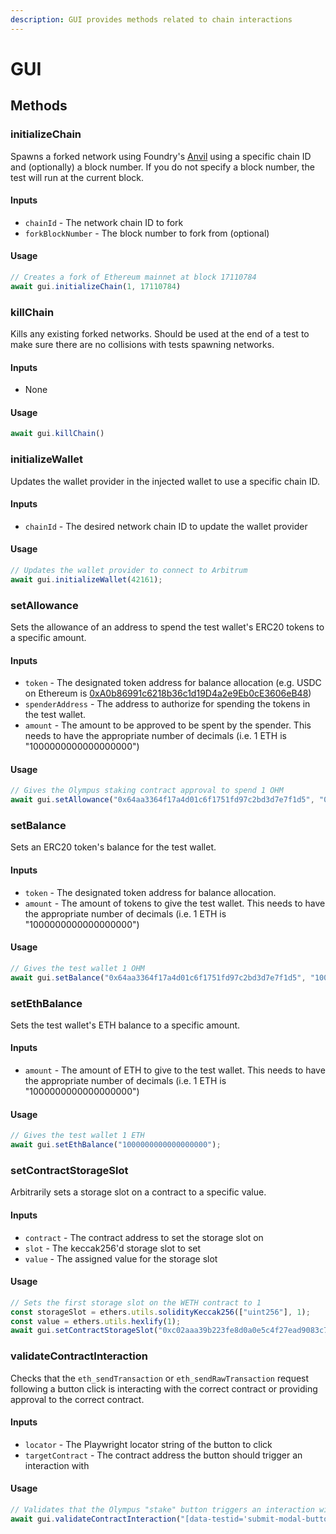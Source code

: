 ```yaml
---
description: GUI provides methods related to chain interactions
---
```


# GUI

## Methods

### initializeChain

Spawns a forked network using Foundry's [Anvil](https://github.com/foundry-rs/foundry/tree/master/anvil) using a specific chain ID and (optionally) a block number. If you do not specify a block number, the test will run at the current block.

#### **Inputs**

* `chainId` - The network chain ID to fork
* `forkBlockNumber` - The block number to fork from (optional)

#### **Usage**

```javascript
// Creates a fork of Ethereum mainnet at block 17110784
await gui.initializeChain(1, 17110784)
```



### killChain

Kills any existing forked networks. Should be used at the end of a test to make sure there are no collisions with tests spawning networks.

#### **Inputs**

* None

#### **Usage**

```javascript
await gui.killChain()
```



### initializeWallet

Updates the wallet provider in the injected wallet to use a specific chain ID.

#### **Inputs**

* `chainId` - The desired network chain ID to update the wallet provider

#### **Usage**

```javascript
// Updates the wallet provider to connect to Arbitrum
await gui.initializeWallet(42161);
```



### setAllowance

Sets the allowance of an address to spend the test wallet's ERC20 tokens to a specific amount.

#### **Inputs**

* `token` - The designated token address for balance allocation (e.g. USDC on Ethereum is [0xA0b86991c6218b36c1d19D4a2e9Eb0cE3606eB48](https://etherscan.io/token/0xa0b86991c6218b36c1d19d4a2e9eb0ce3606eb48))
* `spenderAddress` - The address to authorize for spending the tokens in the test wallet.
* `amount` - The amount to be approved to be spent by the spender. This needs to have the appropriate number of decimals (i.e. 1 ETH is "1000000000000000000")

#### **Usage**

```javascript
// Gives the Olympus staking contract approval to spend 1 OHM
await gui.setAllowance("0x64aa3364f17a4d01c6f1751fd97c2bd3d7e7f1d5", "0xb63cac384247597756545b500253ff8e607a8020", "1000000000");
```



### setBalance

Sets an ERC20 token's balance for the test wallet.

#### **Inputs**

* `token` - The designated token address for balance allocation.
* `amount` - The amount of tokens to give the test wallet. This needs to have the appropriate number of decimals (i.e. 1 ETH is "1000000000000000000")

#### **Usage**

```javascript
// Gives the test wallet 1 OHM
await gui.setBalance("0x64aa3364f17a4d01c6f1751fd97c2bd3d7e7f1d5", "1000000000");
```

###

### setEthBalance

Sets the test wallet's ETH balance to a specific amount.

#### **Inputs**

* `amount` - The amount of ETH to give to the test wallet. This needs to have the appropriate number of decimals (i.e. 1 ETH is "1000000000000000000")

#### **Usage**

```javascript
// Gives the test wallet 1 ETH
await gui.setEthBalance("1000000000000000000");
```

###

### setContractStorageSlot

Arbitrarily sets a storage slot on a contract to a specific value.

#### **Inputs**

* `contract` - The contract address to set the storage slot on
* `slot` - The keccak256'd storage slot to set
* `value` - The assigned value for the storage slot

#### **Usage**

```javascript
// Sets the first storage slot on the WETH contract to 1
const storageSlot = ethers.utils.solidityKeccak256(["uint256"], 1);
const value = ethers.utils.hexlify(1);
await gui.setContractStorageSlot("0xc02aaa39b223fe8d0a0e5c4f27ead9083c756cc2", storageSlot, value);
```



### validateContractInteraction

Checks that the `eth_sendTransaction` or `eth_sendRawTransaction` request following a button click is interacting with the correct contract or providing approval to the correct contract.

#### **Inputs**

* `locator` - The Playwright locator string of the button to click
* `targetContract` - The contract address the button should trigger an interaction with

#### **Usage**

```javascript
// Validates that the Olympus "stake" button triggers an interaction with the staking contract
await gui.validateContractInteraction("[data-testid='submit-modal-button']", "0xb63cac384247597756545b500253ff8e607a8020");
```
